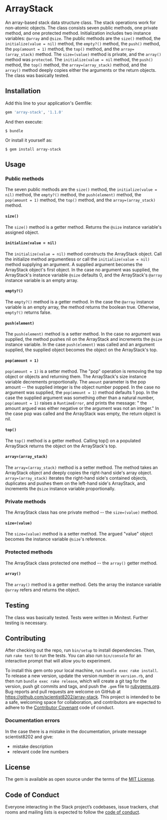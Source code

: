 # ArrayStack

An array-based stack data structure class. The stack operations work for 
non-atomic objects. The class consists seven public methods, one private 
method, and one protected method. Initialization includes two instance 
variables: `@array` and `@size`. The public methods are the `size()` method, 
the `initialize(value = nil)` method, the `empty?()` method, the `push()` 
method, the `pop(amount = 1)` method, the `top()` method, and the 
`array=(array_stack)` method. The `size=(value)` method is private, and the
`array()` method was `protected`. The `initialize(value = nil` method, the 
`push()` method, the `top()` method, the `array=(array_stack)` method, and 
the `array()` method deeply copies either the arguments or the return objects. 
The class was basically tested. 

## Installation

Add this line to your application's Gemfile:

```ruby
gem 'array-stack', '1.1.0'
```

And then execute:

    $ bundle

Or install it yourself as:

    $ gem install array-stack

## Usage

### Public methods

The seven public methods are the `size()` method, the `initialize(value = nil)`
 method, the `empty?()` method, the 
`push(element)` method, the `pop(amount = 1)` method, the `top()` method, and the 
`array=(array_stack)` method.

#### `size()`
The `size()` method is a getter method. Returns the `@size` instance variable's 
assigned object.

#### `initialize(value = nil)`
The `initialize(value = nil)` method constructs the ArrayStack object. Call the 
initialize method argumentless or call the `initialize(value = nil)` method 
supplying an argument. A supplied argument becomes the ArrayStack object's first 
object. In the case no argument was supplied, the ArrayStack's instance variable 
`@size` defaults 0, and the ArrayStack's `@array` instance variable is an empty 
array.

#### `empty?()`
The `empty?()` method is a getter method. In the case the `@array` instance 
variable is an empty array, the method returns the boolean true. Otherwise, 
`empty?()` returns false.

#### `push(element)`
The `push(element)` method is a setter method. In the case no argument 
was supplied, the method pushes nil on the ArrayStack and increments 
the `@size` instance variable. In the case `push(element)` was called 
and an argument supplied, the supplied object becomes the object 
on the ArrayStack's top.

#### `pop(amount = 1)`
`pop(amount = 1)` is a setter method. The "pop" operation is removing the top 
object or objects and returning them. 
The ArrayStack's size instance variable decrements proportionally. The `amount` 
parameter is the pop amount 
\-- the supplied integer is the object number popped. In the case no 
argument was supplied, the `pop(amount = 1)` method defaults 1 pop. In the 
case the supplied argument was something other than a natural number, 
`pop(amount = 1)` raises a `RuntimeError`, and prints the message: "
the amount argued was either negative or the argument was not an integer." 
In the case pop was called and the ArrayStack was empty, the return object 
is nil.

#### `top()`
The `top()` method is a getter method. Calling top() on a populated ArrayStack 
returns the object on the ArrayStack's top.

#### `array=(array_stack)`
The `array=(array_stack)` method is a setter method. The method takes an ArrayStack object 
and deeply copies the right-hand side's array object. `array=(array_stack)` iterates 
the right-hand side's contained objects, duplicates and pushes them on the 
left-hand side's ArrayStack, and increments the `@size` instance variable 
proportionally.

### Private methods
The ArrayStack class has one private method \-- the `size=(value)` method.

#### `size=(value)`
The `size=(value)` method is a setter method. The argued "value" object becomes 
the instance variable `@size`'s reference.

### Protected methods
The ArrayStack class protected one method \-- the `array()` getter method.

#### `array()`
The `array()` method is a getter method. Gets the array the instance variable 
`@array` refers and returns the object.

## Testing
The class was basically tested. Tests were written in Minitest. Further 
testing is necessary.

## Contributing

After checking out the repo, run `bin/setup` to install dependencies. Then, run `rake test` to run the tests. You can also run `bin/console` for an interactive prompt that will allow you to experiment.

To install this gem onto your local machine, run `bundle exec rake install`. To release a new version, update the version number in `version.rb`, and then run `bundle exec rake release`, which will create a git tag for the version, push git commits and tags, and push the `.gem` file to [rubygems.org](https://rubygems.org).
Bug reports and pull requests are welcome on GitHub at https://github.com/scientist8202/array-stack. This project is intended to be a safe, welcoming space for collaboration, and contributors are expected to adhere to the [Contributor Covenant](http://contributor-covenant.org) code of conduct.

### Documentation errors
In the case there is a mistake in the documentation, private message 
scientist8202 and give: 

* mistake description
* relevant code line numbers

## License

The gem is available as open source under the terms of the [MIT License](https://opensource.org/licenses/MIT).

## Code of Conduct

Everyone interacting in the Stack project’s codebases, issue trackers, chat rooms and mailing lists is expected to follow the [code of conduct](https://github.com/scientist8202/array-stack/blob/master/CODE_OF_CONDUCT.md).
